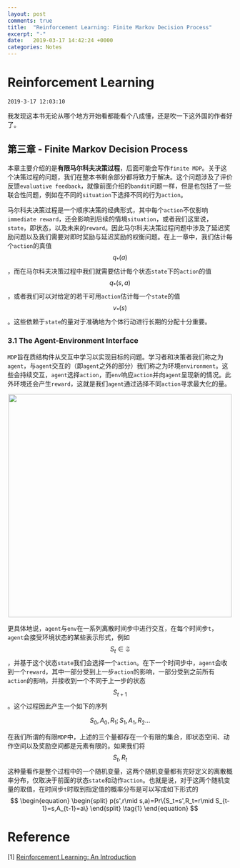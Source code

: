 ```yaml
---
layout: post
comments: true
title:  "Reinforcement Learning: Finite Markov Decision Process"
excerpt: "-"
date:   2019-03-17 14:42:24 +0000
categories: Notes
---
```


<script type="text/javascript"
  src="https://cdn.mathjax.org/mathjax/latest/MathJax.js?config=TeX-AMS-MML_HTMLorMML">
</script>

# Reinforcement Learning

`2019-3-17 12:03:10`

我发现这本书无论从哪个地方开始看都能看个八成懂，还是吹一下这外国的作者好了。

## 第三章 - Finite Markov Decision Process

本章主要介绍的是**有限马尔科夫决策过程**，后面可能会写作`finite MDP`。关于这个决策过程的问题，我们在整本书剩余部分都将致力于解决。这个问题涉及了评价反馈`evaluative feedback`，就像前面介绍的`bandit`问题一样，但是也包括了一些联合性问题，例如在不同的`situation`下选择不同的行为`action`。

马尔科夫决策过程是一个顺序决策的经典形式，其中每个`action`不仅影响`immediate reward`，还会影响到后续的情境`situation`，或者我们这里说，`state`，即状态，以及未来的`reward`。因此马尔科夫决策过程问题中涉及了延迟奖励问题以及我们需要对即时奖励与延迟奖励的权衡问题。在上一章中，我们估计每个`action`的真值$$q_*(a)​$$，而在马尔科夫决策过程中我们就需要估计每个状态`state`下的`action`的值$$q_*(s,a)​$$，或者我们可以对给定的若干可用`action`估计每一个`state`的值$$v_*(s)​$$。这些依赖于`state`的量对于准确地为个体行动进行长期的分配十分重要。

### 3.1 The Agent-Environment Interface

`MDP`旨在质结构件从交互中学习以实现目标的问题。学习者和决策者我们称之为`agent`，与`agent`交互的（即`agent`之外的部分）我们称之为环境`environment`。这些会持续交互，`agent`选择`action`，而`env`响应`action`并向`agent`呈现新的情况。此外环境还会产生`reward`，这就是我们`agent`通过选择不同`action`寻求最大化的量。

<div style="text-align:center"><img alt="" src="https://raw.githubusercontent.com/psycholsc/psycholsc.github.io/master/assets/agentenv.png" style="display: inline-block;" width="500"/>
</div>

更具体地说，`agent`与`env`在一系列离散时间步中进行交互，在每个时间步`t`，`agent`会接受环境状态的某些表示形式，例如$$S_t\in \mathfrak{S}$$，并基于这个状态`state`我们会选择一个`action`。在下一个时间步中，`agent`会收到一个`reward`，其中一部分受到上一步`action`的影响，一部分受到之前所有`action`的影响，并接收到一个不同于上一步的状态$$S_{t+1}$$。这个过程因此产生一个如下的序列

$$S_0,A_0,R_1;S_1,A_1,R_2...$$

在我们所谓的有限`MDP`中，上述的三个量都存在一个有限的集合，即状态空间、动作空间以及奖励空间都是元素有限的。如果我们将$$S_t,R_t$$这种量看作是整个过程中的一个随机变量，这两个随机变量都有完好定义的离散概率分布，仅取决于前面的状态`state`和动作`action`。也就是说，对于这两个随机变量的取值，在时间步`t`时取到指定值的概率分布是可以写成如下形式的
$$
\begin{equation}
\begin{split}
p(s',r\mid s,a)=Pr\{S_t=s',R_t=r\mid S_{t-1}=s,A_{t-1}=a\}
\end{split}
\tag{1}
\end{equation}
$$



# Reference

[1]  [Reinforcement Learning: An Introduction](https://raw.githubusercontent.com/psycholsc/psycholsc.github.io/master/assets/RLIntro2nd2018.pdf)

